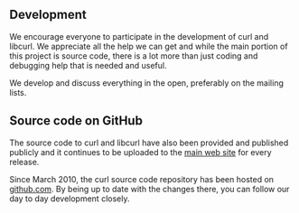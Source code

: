## Development

We encourage everyone to participate in the development of curl and
libcurl. We appreciate all the help we can get and while the main portion of
this project is source code, there is a lot more than just coding and debugging
help that is needed and useful.

We develop and discuss everything in the open, preferably on the mailing
lists.

## Source code on GitHub

The source code to curl and libcurl have also been provided and published
publicly and it continues to be uploaded to the [main web
site](https://www.curl.se/) for every release.

Since March 2010, the curl source code repository has been hosted on
[github.com](https://github.com/). By being up to date with the changes there,
you can follow our day to day development closely.
